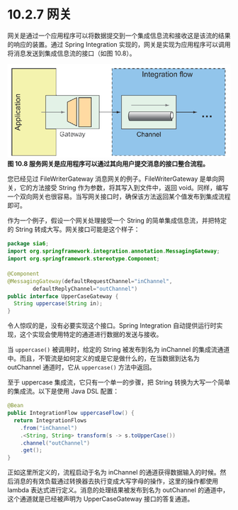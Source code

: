 # 10.2.7 网关

网关是通过一个应用程序可以将数据提交到一个集成信息流和接收这是该流的结果的响应的装置。通过 Spring Integration 实现的，网关是实现为应用程序可以调用将消息发送到集成信息流的接口（如图 10.8）。

![](../../assets/10.8.png)
**图 10.8 服务网关是应用程序可以通过其向用户提交消息的接口整合流程。** <br/>

您已经见过 FileWriterGateway 消息网关的例子。FileWriterGateway 是单向网关，它的方法接受 String 作为参数，将其写入到文件中，返回 void。同样，编写一个双向网关也很容易。当写网关接口时，确保该方法返回某个值发布到集成流程即可。

作为一个例子，假设一个网关处理接受一个 String 的简单集成信息流，并把特定的 String 转成大写。网关接口可能是这个样子：

```java
package sia6;
import org.springframework.integration.annotation.MessagingGateway;
import org.springframework.stereotype.Component;

@Component
@MessagingGateway(defaultRequestChannel="inChannel",
        defaultReplyChannel="outChannel")
public interface UpperCaseGateway {
  String uppercase(String in);
}
```

令人惊叹的是，没有必要实现这个接口。Spring Integration 自动提供运行时实现，这个实现会使用特定的通道进行数据的发送与接收。

当 `uppercase()` 被调用时，给定的 String 被发布到名为 inChannel 的集成流通道中。而且，不管流是如何定义的或是它是做什么的，在当数据到达名为 outChannel 通道时，它从 `uppercase()` 方法中返回。

至于 uppercase 集成流，它只有一个单一的步骤，把 String 转换为大写一个简单的集成流。以下是使用 Java DSL 配置：

```java
@Bean
public IntegrationFlow uppercaseFlow() {
  return IntegrationFlows
    .from("inChannel")
    .<String, String> transform(s -> s.toUpperCase())
    .channel("outChannel")
    .get();
}
```

正如这里所定义的，流程启动于名为 inChannel 的通道获得数据输入的时候。然后消息的有效负载通过转换器去执行变成大写字母的操作，这里的操作都使用 lambda 表达式进行定义。消息的处理结果被发布到名为 outChannel 的通道中，这个通道就是已经被声明为 UpperCaseGateway 接口的答复通道。

